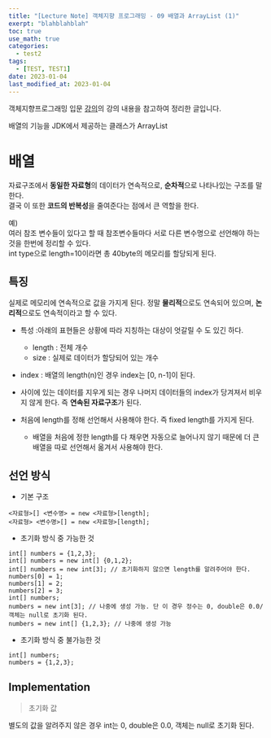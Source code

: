 ```yaml
---
title: "[Lecture Note] 객체지향 프로그래밍 - 09 배열과 ArrayList (1)"
exerpt: "blahblahblah"
toc: true
use_math: true
categories:
  - test2
tags:
  - [TEST, TEST1]
date: 2023-01-04
last_modified_at: 2023-01-04
---
```


객체지향프로그래밍 입문 [강의](https://www.inflearn.com/course/%EC%9E%90%EB%B0%94-%ED%94%84%EB%A1%9C%EA%B7%B8%EB%9E%98%EB%B0%8D-%EC%9E%85%EB%AC%B8/dashboard)의 강의 내용을 참고하여 정리한 글입니다.


배열의 기능을 JDK에서 제공하는 클래스가 ArrayList

# 배열
자료구조에서 **동일한 자료형**의 데이터가 연속적으로, **순차적**으로 나타나있는 구조를 말한다.<br>
결국 이 또한 **코드의 반복성**을 줄여준다는 점에서 큰 역할을 한다.<br>

예) <br>
여러 참조 변수들이 있다고 할 때 참조변수들마다 서로 다른 변수명으로 선언해야 하는 것을 한번에 정리할 수 있다.<br>
int type으로 length=10이라면 총 40byte의 메모리를 할당되게 된다.

## 특징
실제로 메모리에 연속적으로 값을 가지게 된다. 정말 **물리적**으로도 연속되어 있으며, **논리적**으로도 연속적이라고 할 수 있다.<br>

- 특성 :아래의 표현들은 상황에 따라 지칭하는 대상이 엇갈릴 수 도 있긴 하다.<br>
  - length : 전체 개수
  - size : 실제로 데이터가 할당되어 있는 개수

- index : 배열의 length(n)인 경우 index는 [0, n-1]이 된다.

- 사이에 있는 데이터를 지우게 되는 경우 나머지 데이터들의 index가 당겨져서 비우지 않게 한다. 즉 **연속된 자료구조**가 된다.

- 처음에 length를 정해 선언해서 사용해야 한다. 즉 fixed length를 가지게 된다. 
  - 배열을 처음에 정한 length를 다 채우면 자동으로 늘어나지 않기 때문에 더 큰 배열을 따로 선언해서 옮겨서 사용해야 한다.

## 선언 방식

- 기본 구조

```
<자료형>[] <변수명> = new <자료형>[length];
<자료형> <변수명>[] = new <자료형>[length];
```

- 초기화 방식 중 가능한 것

```
int[] numbers = {1,2,3};		
int[] numbers = new int[] {0,1,2};
int[] numbers = new int[3]; // 초기화하지 않으면 length를 알려주어야 한다.
numbers[0] = 1;
numbers[1] = 2;
numbers[2] = 3;
int[] numbers;
numbers = new int[3]; // 나중에 생성 가능. 단 이 경우 정수는 0, double은 0.0/ 객체는 null로 초기화 된다.
numbers = new int[] {1,2,3}; // 나중에 생성 가능
```
		
- 초기화 방식 중 불가능한 것

```
int[] numbers;
numbers = {1,2,3};
```


## Implementation

> 초기화 값

별도의 값을 알려주지 않은 경우 int는 0, double은 0.0, 객체는 null로 초기화 된다.
